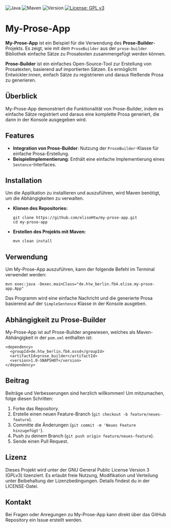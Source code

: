![Java](https://img.shields.io/badge/Java-11%2B-brightgreen.svg)
![Maven](https://img.shields.io/badge/Maven-3.6.3%2B-brightgreen.svg)
![Version](https://img.shields.io/badge/version-1.0.0-orange.svg)
[![License: GPL v3](https://img.shields.io/badge/License-GPLv3-blue.svg)](https://www.gnu.org/licenses/gpl-3.0)


# My-Prose-App

**My-Prose-App** ist ein Beispiel für die Verwendung des **Prose-Builder**-Projekts. 
Es zeigt, wie mit dem `ProseBuilder` aus der `prose-builder` Bibliothek einfache 
Sätze zu Prosatexten zusammengefügt werden können.

**Prose-Builder** ist ein einfaches Open-Source-Tool zur Erstellung von Prosatexten, 
basierend auf importierten Sätzen. Es ermöglicht Entwickler:innen, einfach Sätze zu 
registrieren und daraus fließende Prosa zu generieren.

## Überblick

My-Prose-App demonstriert die Funktionalität von Prose-Builder, indem es einfache Sätze
registriert und daraus eine komplette Prosa generiert, die dann in der Konsole 
ausgegeben wird.

## Features

- **Integration von Prose-Builder**: Nutzung der `ProseBuilder`-Klasse für einfache 
Prosa-Erstellung.
- **Beispielimplementierung**: Enthält eine einfache Implementierung eines 
`Sentence`-Interfaces.

## Installation

Um die Applikation zu installieren und auszuführen, wird Maven benötigt, 
um die Abhängigkeiten zu verwalten. 

- **Klonen des Repositories:**

  ```shell
  git clone https://github.com/eliseHtw/my-prose-app.git
  cd my-prose-app
  ```

- **Erstellen des Projekts mit Maven:**

  ```shell
  mvn clean install
  ```

## Verwendung

Um My-Prose-App auszuführen, kann der folgende Befehl im Terminal verwendet werden:

```shell
mvn exec:java -Dexec.mainClass="de.htw_berlin.fb4.elise.my-prose-app.App"
```

Das Programm wird eine einfache Nachricht und die generierte Prosa basierend auf der 
`SimpleSentence` Klasse in der Konsole ausgeben.

## Abhängigkeit zu Prose-Builder

My-Prose-App ist auf Prose-Builder angewiesen, welches als Maven-Abhängigkeit in der 
`pom.xml` enthalten ist:

```shell
<dependency>
  <groupId>de.htw_berlin.fb4.ossd</groupId>
  <artifactId>prose_builder</artifactId>
  <version>1.0-SNAPSHOT</version>
</dependency>
```


## Beitrag

Beiträge und Verbesserungen sind herzlich willkommen! Um mitzumachen, folge diesen 
Schritten:

1. Forke das Repository.
2. Erstelle einen neuen Feature-Branch (`git checkout -b feature/neues-feature`).
3. Committe die Änderungen (`git commit -m 'Neues Feature hinzugefügt'`).
4. Push zu deinem Branch (`git push origin feature/neues-feature`).
5. Sende einen Pull Request.


## Lizenz

Dieses Projekt wird unter der GNU General Public License Version 3 (GPLv3) lizenziert. 
Es erlaubt freie Nutzung, Modifikation und Verteilung unter Beibehaltung der 
Lizenzbedingungen. Details findest du in der LICENSE-Datei.

## Kontakt

Bei Fragen oder Anregungen zu My-Prose-App kann direkt über das GitHub Repository 
ein Issue erstellt werden.